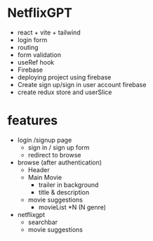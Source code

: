 # NetflixGPT

- react + vite + tailwind
- login form
- routing
- form validation
- useRef hook
- Firebase
- deploying project using firebase
- Create sign up/sign in user account firebase
- create redux store and userSlice

# features
- login /signup page
    - sign in / sign up form
    - redirect to browse
- browse (after authentication)
    - Header
    - Main Movie
        - trailer in background
        - title & description
    - movie suggestions
        - movieList *N (N genre)
- netflixgpt 
    - searchbar
    - movie suggestions
